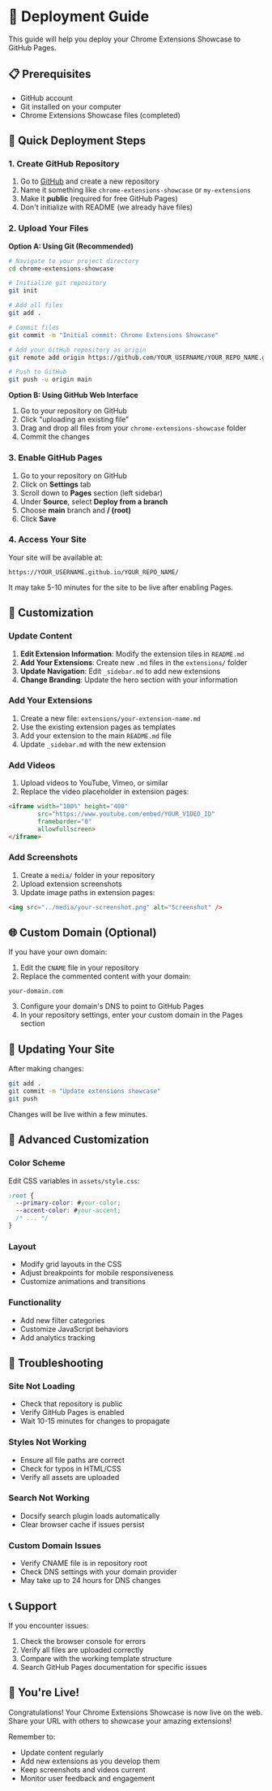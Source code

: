 # 🚀 Deployment Guide

This guide will help you deploy your Chrome Extensions Showcase to GitHub Pages.

## 📋 Prerequisites

- GitHub account
- Git installed on your computer
- Chrome Extensions Showcase files (completed)

## 🎯 Quick Deployment Steps

### 1. Create GitHub Repository

1. Go to [GitHub](https://github.com) and create a new repository
2. Name it something like `chrome-extensions-showcase` or `my-extensions`
3. Make it **public** (required for free GitHub Pages)
4. Don't initialize with README (we already have files)

### 2. Upload Your Files

**Option A: Using Git (Recommended)**
```bash
# Navigate to your project directory
cd chrome-extensions-showcase

# Initialize git repository
git init

# Add all files
git add .

# Commit files
git commit -m "Initial commit: Chrome Extensions Showcase"

# Add your GitHub repository as origin
git remote add origin https://github.com/YOUR_USERNAME/YOUR_REPO_NAME.git

# Push to GitHub
git push -u origin main
```

**Option B: Using GitHub Web Interface**
1. Go to your repository on GitHub
2. Click "uploading an existing file"
3. Drag and drop all files from your `chrome-extensions-showcase` folder
4. Commit the changes

### 3. Enable GitHub Pages

1. Go to your repository on GitHub
2. Click on **Settings** tab
3. Scroll down to **Pages** section (left sidebar)
4. Under **Source**, select **Deploy from a branch**
5. Choose **main** branch and **/ (root)**
6. Click **Save**

### 4. Access Your Site

Your site will be available at:
```
https://YOUR_USERNAME.github.io/YOUR_REPO_NAME/
```

It may take 5-10 minutes for the site to be live after enabling Pages.

## 🔧 Customization

### Update Content

1. **Edit Extension Information**: Modify the extension tiles in `README.md`
2. **Add Your Extensions**: Create new `.md` files in the `extensions/` folder
3. **Update Navigation**: Edit `_sidebar.md` to add new extensions
4. **Change Branding**: Update the hero section with your information

### Add Your Extensions

1. Create a new file: `extensions/your-extension-name.md`
2. Use the existing extension pages as templates
3. Add your extension to the main `README.md` file
4. Update `_sidebar.md` with the new extension

### Add Videos

1. Upload videos to YouTube, Vimeo, or similar
2. Replace the video placeholder in extension pages:
```html
<iframe width="100%" height="400" 
        src="https://www.youtube.com/embed/YOUR_VIDEO_ID" 
        frameborder="0" 
        allowfullscreen>
</iframe>
```

### Add Screenshots

1. Create a `media/` folder in your repository
2. Upload extension screenshots
3. Update image paths in extension pages:
```html
<img src="../media/your-screenshot.png" alt="Screenshot" />
```

## 🌐 Custom Domain (Optional)

If you have your own domain:

1. Edit the `CNAME` file in your repository
2. Replace the commented content with your domain:
```
your-domain.com
```
3. Configure your domain's DNS to point to GitHub Pages
4. In your repository settings, enter your custom domain in the Pages section

## 🔄 Updating Your Site

After making changes:

```bash
git add .
git commit -m "Update extensions showcase"
git push
```

Changes will be live within a few minutes.

## 🎨 Advanced Customization

### Color Scheme
Edit CSS variables in `assets/style.css`:
```css
:root {
  --primary-color: #your-color;
  --accent-color: #your-accent;
  /* ... */
}
```

### Layout
- Modify grid layouts in the CSS
- Adjust breakpoints for mobile responsiveness
- Customize animations and transitions

### Functionality
- Add new filter categories
- Customize JavaScript behaviors
- Add analytics tracking

## 🐛 Troubleshooting

### Site Not Loading
- Check that repository is public
- Verify GitHub Pages is enabled
- Wait 10-15 minutes for changes to propagate

### Styles Not Working
- Ensure all file paths are correct
- Check for typos in HTML/CSS
- Verify all assets are uploaded

### Search Not Working
- Docsify search plugin loads automatically
- Clear browser cache if issues persist

### Custom Domain Issues
- Verify CNAME file is in repository root
- Check DNS settings with your domain provider
- May take up to 24 hours for DNS changes

## 📞 Support

If you encounter issues:

1. Check the browser console for errors
2. Verify all files are uploaded correctly
3. Compare with the working template structure
4. Search GitHub Pages documentation for specific issues

## 🎉 You're Live!

Congratulations! Your Chrome Extensions Showcase is now live on the web. Share your URL with others to showcase your amazing extensions!

Remember to:
- Update content regularly
- Add new extensions as you develop them
- Keep screenshots and videos current
- Monitor user feedback and engagement 